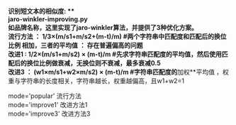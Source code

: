 **识别短文本的相似度: **   
jaro-winkler-improving.py   
如品牌名称，这里实现了jaro-winkler算法，并提供了3种优化方案。    
流行方法 ： 1/3×(m/s1+m/s2+(m-t)/m)   #两个字符串中匹配度和匹配后的换位比例 相加，三者的平均值 ： 存在普遍偏高的问题    
改进1   :  1/2×(m/s1+m/s2) × (m-t)/m  #先求字符串匹配度的平均值，然后使用匹配后的换位比例做衰减，无换位则不衰减，最多衰减0.5    
改进3 ：   (w1×m/s1+w2×m/s2) × (m-t)/m #字符串匹配度的**加权**平均值 ，权重与字符串的长度相关，字符串越长，权重越偏高，且w1+w2=1    

mode='popular' 流行方法  
mode='improve1' 改进方法1  
mode='improve3' 改进方法3  
